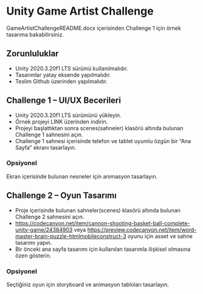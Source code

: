 # Unity Game Artist Challenge

GameArtistChallengeREADME.docx içerisinden Challenge 1 için örnek tasarıma bakabilirsiniz.

## Zorunluluklar

-	Unity 2020.3.20f1 LTS sürümü kullanılmalıdır.
-	Tasarımlar yatay eksende yapılmalıdır.
-	Teslim Github üzerinden yapılmalıdır.

## Challenge 1 – UI/UX Becerileri

-	Unity 2020.3.20f1 LTS sürümünü yükleyin.
-	Örnek projeyi LINK üzerinden indirin.
-	Projeyi başlattıktan sonra scenes(sahneler) klasörü altında bulunan Challenge 1 sahnesini açın.
-	Challenge 1 sahnesi içerisinde telefon ve tablet uyumlu özgün bir “Ana Sayfa” ekranı tasarlayın.

### Opsiyonel
Ekran içerisinde bulunan nesneler için animasyon tasarlayın.

## Challenge 2 – Oyun Tasarımı

-	Proje içerisinde bulunan sahneler(scenes) klasörü altında bulunan Challenge 2 sahnesini açın.
-	https://codecanyon.net/item/cannon-shooting-basket-ball-complete-unity-game/24384903 
veya 
https://preview.codecanyon.net/item/word-master-brain-puzzle-htmlmobileconstruct-3
oyunu için asset ve sahne tasarımı yapın.
-	Bir önceki ana sayfa tasarımı için kullanılan tasarımla ilişkisel olmasına özen gösterin.

### Opsiyonel
Seçtiğiniz oyun için storyboard ve animasyon tabloları tasarlayın.


